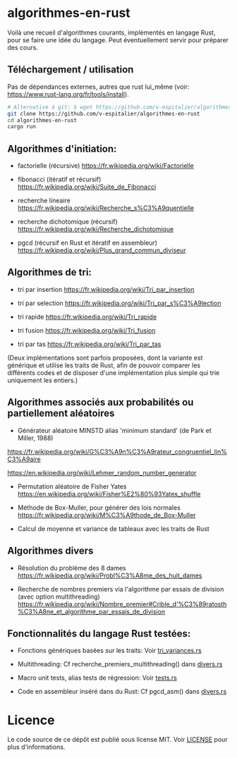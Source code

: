
# algorithmes-en-rust

Voilà une recueil d'algorithmes courants, implémentés en langage Rust, pour se faire une idée du langage. Peut éventuellement servir pour préparer des cours.

## Téléchargement / utilisation

Pas de dépendances externes, autres que rust lui_même (voir: https://www.rust-lang.org/fr/tools/install).

```bash
# Alternative à git: $ wget https://github.com/v-espitalier/algorithmes-en-rust/archive/refs/heads/main.zip
git clone https://github.com/v-espitalier/algorithmes-en-rust
cd algorithmes-en-rust
cargo run
```


## Algorithmes d'initiation:

* factorielle (récursive)
https://fr.wikipedia.org/wiki/Factorielle

* fibonacci (itératif et récursif)
https://fr.wikipedia.org/wiki/Suite_de_Fibonacci

* recherche lineaire
https://fr.wikipedia.org/wiki/Recherche_s%C3%A9quentielle

* recherche dichotomique (récursif)
https://fr.wikipedia.org/wiki/Recherche_dichotomique

* pgcd (récursif en Rust et itératif en assembleur)
https://fr.wikipedia.org/wiki/Plus_grand_commun_diviseur

## Algorithmes de tri:

* tri par insertion
https://fr.wikipedia.org/wiki/Tri_par_insertion

* tri par selection
https://fr.wikipedia.org/wiki/Tri_par_s%C3%A9lection

* tri rapide
https://fr.wikipedia.org/wiki/Tri_rapide

* tri fusion
https://fr.wikipedia.org/wiki/Tri_fusion

* tri par tas
https://fr.wikipedia.org/wiki/Tri_par_tas

(Deux implémentations sont parfois proposées, dont la variante est générique et utilise les traits de Rust, afin de pouvoir comparer les différents codes et de disposer d'une implémentation plus simple qui trie uniquement les entiers.)

## Algorithmes associés aux probabilités ou partiellement aléatoires

* Générateur aléatoire MINSTD alias 'minimum standard' (de Park et Miller, 1988)

https://fr.wikipedia.org/wiki/G%C3%A9n%C3%A9rateur_congruentiel_lin%C3%A9aire

https://en.wikipedia.org/wiki/Lehmer_random_number_generator

* Permutation aléatoire de Fisher Yates
https://en.wikipedia.org/wiki/Fisher%E2%80%93Yates_shuffle

* Méthode de Box-Muller, pour générer des lois normales
https://fr.wikipedia.org/wiki/M%C3%A9thode_de_Box-Muller

* Calcul de moyenne et variance de tableaux avec les traits de Rust

## Algorithmes divers

* Résolution du problème des 8 dames
https://fr.wikipedia.org/wiki/Probl%C3%A8me_des_huit_dames

* Recherche de nombres premiers via l'algorithme par essais de division (avec option multithreading)
https://fr.wikipedia.org/wiki/Nombre_premier#Crible_d'%C3%89ratosth%C3%A8ne_et_algorithme_par_essais_de_division

## Fonctionnalités du langage Rust testées:

* Fonctions génériques basées sur les traits: Voir [tri_variances.rs](https://github.com/v-espitalier/algorithmes-en-rust/blob/main/src/tri_variantes.rs)

* Multithreading: Cf recherche_premiers_multithreading() dans [divers.rs](https://github.com/v-espitalier/algorithmes-en-rust/blob/main/src/divers.rs#L421)

* Macro unit tests, alias tests de régression: Voir [tests.rs](https://github.com/v-espitalier/algorithmes-en-rust/blob/main/src/tests.rs)

* Code en assembleur inséré dans du Rust: Cf pgcd_asm() dans [divers.rs](https://github.com/v-espitalier/algorithmes-en-rust/blob/main/src/divers.rs#L349)

# Licence
Le code source de ce dépôt est publié sous license MIT.
Voir [LICENSE](https://github.com/v-espitalier/algorithmes-en-rust/blob/main/LICENSE) pour plus d'informations.
